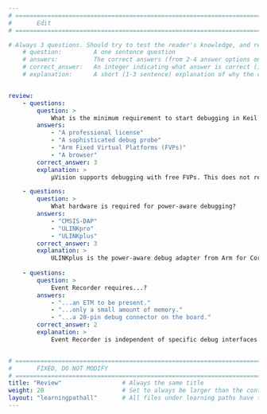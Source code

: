 ```yaml
---
# ================================================================================
#       Edit
# ================================================================================

# Always 3 questions. Should try to test the reader's knowledge, and reinforce the key points you want them to remember.
    # question:         A one sentence question
    # answers:          The correct answers (from 2-4 answer options only). Should be surrounded by quotes.
    # correct_answer:   An integer indicating what answer is correct (index starts from 0)
    # explanation:      A short (1-3 sentence) explanation of why the correct answer is correct. Can add additional context if desired


review:
    - questions:
        question: >
            What is the minimum requirement to start debugging in Keil MDK (µVision)?
        answers:
            - "A professional license"
            - "A sophisticated debug probe"
            - "Arm Fixed Virtual Platforms (FVPs)"
            - "A browser"
        correct_answer: 3
        explanation: >
            µVision supports debugging with free FVPs. This does not require any hardware or paid-for license.

    - questions:
        question: >
            What hardware is required for power-aware debugging?
        answers:
            - "CMSIS-DAP"
            - "ULINKpro"
            - "ULINKplus"
        correct_answer: 3
        explanation: >
            ULINKplus is the power-aware debug adapter from Arm for Cortex-M based microconotrollers.
               
    - questions:
        question: >
            Event Recorder requires...?
        answers:
            - "...an ETM to be present."
            - "...only a small amount of memory."
            - "...a 20-pin debug connector on the board."
        correct_answer: 2
        explanation: >
            Event Recorder is independent of specific debug interfaces and only uses a small amount of RAM for storing debug data.


# ================================================================================
#       FIXED, DO NOT MODIFY
# ================================================================================
title: "Review"                 # Always the same title
weight: 20                      # Set to always be larger than the content in this path
layout: "learningpathall"       # All files under learning paths have this same wrapper
---
```

